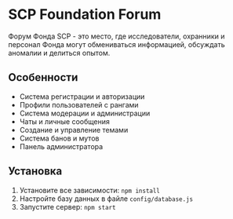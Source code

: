 # SCP Foundation Forum

Форум Фонда SCP - это место, где исследователи, охранники и персонал Фонда могут обмениваться информацией, обсуждать аномалии и делиться опытом.

## Особенности
- Система регистрации и авторизации
- Профили пользователей с рангами
- Система модерации и администрации
- Чаты и личные сообщения
- Создание и управление темами
- Система банов и мутов
- Панель администратора

## Установка
1. Установите все зависимости: `npm install`
2. Настройте базу данных в файле `config/database.js`
3. Запустите сервер: `npm start`
